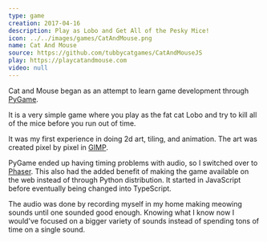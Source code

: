 ```yaml
---
type: game
creation: 2017-04-16
description: Play as Lobo and Get All of the Pesky Mice!
icon: ../../images/games/CatAndMouse.png
name: Cat And Mouse
source: https://github.com/tubbycatgames/CatAndMouseJS
play: https://playcatandmouse.com
video: null
---
```


Cat and Mouse began as an attempt to learn game development through
[PyGame](https://www.pygame.org/wiki/about).

It is a very simple game where you play as the fat cat Lobo and try to
kill all of the mice before you run out of time.

It was my first experience in doing 2d art, tiling, and animation. The
art was created pixel by pixel in [GIMP](https://www.gimp.org/).

PyGame ended up having timing problems with audio, so I switched
over to [Phaser](http://phaser.io/). This also had the added benefit of
making the game available on the web instead of through Python distribution.
It started in JavaScript before eventually being changed into TypeScript.

The audio was done by recording myself in my home making meowing sounds
until one sounded good enough. Knowing what I know now I would've focused
on a bigger variety of sounds instead of spending tons of time on a single sound.
